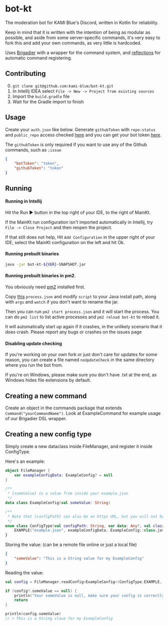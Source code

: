 # bot-kt

The moderation bot for KAMI Blue's Discord, written in Kotlin for reliability. 

Keep in mind that it is written with the intention of being as modular as possible, and aside from some server-specific commands, it's very easy to fork this and add your own commands, as very little is hardcoded.

Uses [Brigadier](https://github.com/Mojang/brigadier/) with a wrapper for the command system, and [reflections](https://github.com/ronmamo/reflections) for automatic command registering.

## Contributing

0. `git clone git@github.com:kami-blue/bot-kt.git`
1. In Intellij IDEA select `File -> New -> Project from existing sources`
3. Import the `build.gradle` file
4. Wait for the Gradle import to finish

## Usage

Create your `auth.json` like below. Generate `githubToken` with `repo:status` and `public_repo` access checked [here](https://github.com/settings/tokens) and you can get your bot token [here](https://discord.com/developers/applications/BOT_ID_HERE/bot).

The `githubToken` is only required if you want to use any of the Github commands, such as `;issue`

```json
{
    "botToken": "token",
    "githubToken": "token"
}
```

## Running 

#### Running in Intellij

Hit the Run ▶️ button in the top right of your IDE, to the right of MainKt.
️

If the MainKt run configuration isn't imported automatically in Intellij, try `File -> Close Project` and then reopen the project. 

If that still does not help, Hit `Add Configuration` in the upper right of your IDE, select the MainKt configuration on the left and hit Ok.

#### Running prebuilt binaries

```bash
java -jar bot-kt-${VER}-SNAPSHOT.jar
```

#### Running prebuilt binaries in pm2.
 
You obviously need [pm2](https://pm2.keymetrics.io/) installed first. 

Copy [this](https://raw.githubusercontent.com/kami-blue/server/master/process.json) `process.json` and modify `script` to your Java install path, along with `args` and `watch` if you don't want to rename the jar.

Then you can run `pm2 start process.json` and it will start the process. You can do `pm2 list` to list active processes and `pm2 reload bot-kt` to reload it.

It will automatically start up again if it crashes, in the unlikely scenario that it does crash. Please report any bugs or crashes on the issues page
 
#### Disabling update checking

If you're working on your own fork or just don't care for updates for some reason, you can create a file named `noUpdateCheck` in the same directory where you run the bot from.

If you're on Windows, please make sure you don't have .txt at the end, as Windows hides file extensions by default.

## Creating a new command

Create an object in the commands package that extends `Command("yourCommandName")`. Look at ExampleCommand for example usage of our Brigadier DSL wrapper.

## Creating a new config type

Simply create a new dataclass inside FileManager, and register it inside ConfigType. 

Here's an example:

```kotlin
object FileManager {
    var exampleConfigData: ExampleConfig? = null
}
```

```kotlin
/**
 * [someValue] is a value from inside your example.json
 */
data class ExampleConfig(val someValue: String)
```

```kotlin
/**
 * Note that [configPath] can also be an https URL, but you will not be able to write the config if it's a remote URL. This is fine for remotely configuring a setting.
 */
enum class ConfigType(val configPath: String, var data: Any?, val clazz: Class<*>) {
    EXAMPLE("example.json", exampleConfigData, ExampleConfig::class.java);
}
```

Storing the value: (can be a remote file online or just a local file)

```json
{
    "someValue": "This is a String value for my ExampleConfig"
}
```

Reading the value: 

```kotlin
val config = FileManager.readConfig<ExampleConfig>(ConfigType.EXAMPLE, false) // setting reload to true instead of false will forcefully load it from the URL / memory instead of returning the cached version

if (config?.someValue == null) {
    println("Your someValue is null, make sure your config is correctly formatted")
    return
}

println(config.someValue)
// > This is a String vlaue for my ExampleConfig
```
